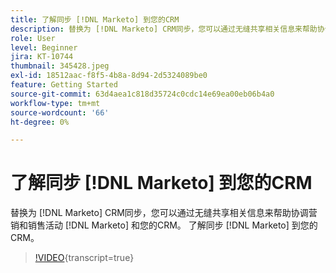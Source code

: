 ```yaml
---
title: 了解同步 [!DNL Marketo] 到您的CRM
description: 替换为 [!DNL Marketo] CRM同步，您可以通过无缝共享相关信息来帮助协调营销和销售活动 [!DNL Marketo] 和您的CRM。 了解同步 [!DNL Marketo] 到您的CRM。
role: User
level: Beginner
jira: KT-10744
thumbnail: 345428.jpeg
exl-id: 18512aac-f8f5-4b8a-8d94-2d5324089be0
feature: Getting Started
source-git-commit: 63d4aea1c818d35724c0cdc14e69ea00eb06b4a0
workflow-type: tm+mt
source-wordcount: '66'
ht-degree: 0%

---
```


# 了解同步 [!DNL Marketo] 到您的CRM

替换为 [!DNL Marketo] CRM同步，您可以通过无缝共享相关信息来帮助协调营销和销售活动 [!DNL Marketo] 和您的CRM。 了解同步 [!DNL Marketo] 到您的CRM。

>[!VIDEO](https://video.tv.adobe.com/v/345428/?quality=12&learn=on){transcript=true}
